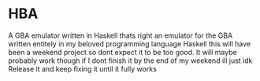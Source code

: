 # HBA
A GBA emulator written in Haskell
thats right an emulator for the GBA written entitely in my beloved programming language Haskell this will have been a weekend project so dont expect it to be too good. It will maybe probably work though if I dont finish it by the end of my weekend ill just idk Release it and keep fixing it until it fully works